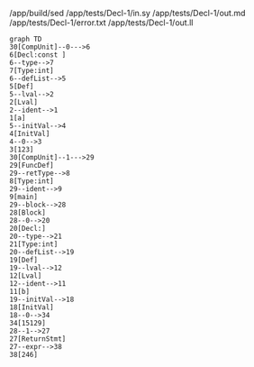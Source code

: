 /app/build/sed
/app/tests/Decl-1/in.sy
/app/tests/Decl-1/out.md
/app/tests/Decl-1/error.txt
/app/tests/Decl-1/out.ll
```mermaid
graph TD
30[CompUnit]--0--->6
6[Decl:const ]
6--type-->7
7[Type:int]
6--defList-->5
5[Def]
5--lval-->2
2[Lval]
2--ident-->1
1[a]
5--initVal-->4
4[InitVal]
4--0-->3
3[123]
30[CompUnit]--1--->29
29[FuncDef]
29--retType-->8
8[Type:int]
29--ident-->9
9[main]
29--block-->28
28[Block]
28--0-->20
20[Decl:]
20--type-->21
21[Type:int]
20--defList-->19
19[Def]
19--lval-->12
12[Lval]
12--ident-->11
11[b]
19--initVal-->18
18[InitVal]
18--0-->34
34[15129]
28--1-->27
27[ReturnStmt]
27--expr-->38
38[246]
```
